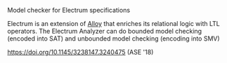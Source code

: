 Model checker for Electrum specifications

Electrum is an extension of [Alloy](Alloy) that enriches its relational logic with LTL operators.
The Electrum Analyzer can do bounded model checking (encoded into SAT) and unbounded model checking (encoding into SMV)

https://doi.org/10.1145/3238147.3240475 (ASE '18)